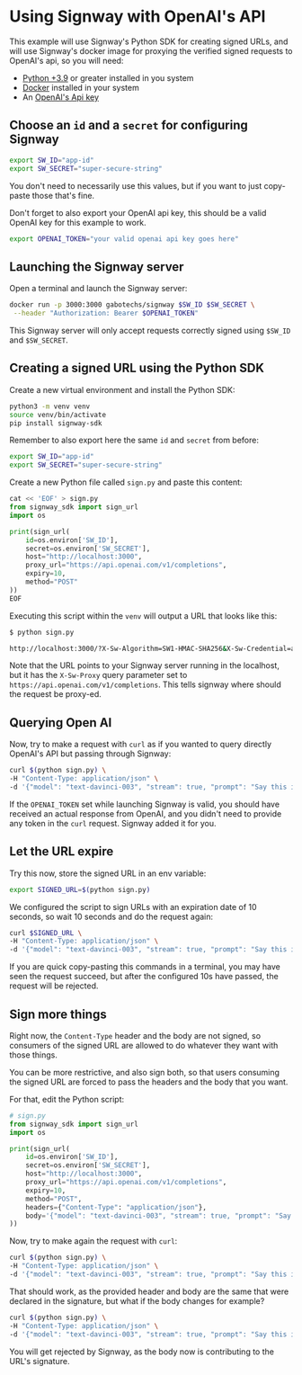 # Using Signway with OpenAI's API

This example will use Signway's Python SDK for creating signed URLs, and will use
Signway's docker image for proxying the verified signed requests to OpenAI's api,
so you will need:
- [Python +3.9](https://www.python.org/downloads/) or greater installed in you system
- [Docker](https://docs.docker.com/engine/install/) installed in your system
- An [OpenAI's Api key](https://platform.openai.com/account/api-keys)

## Choose an `id` and a `secret` for configuring Signway

```bash
export SW_ID="app-id"
export SW_SECRET="super-secure-string"
```

You don't need to necessarily use this values, but if you want to just copy-paste those
that's fine.

Don't forget to also export your OpenAI api key, this should be a valid OpenAI key for
this example to work.

```bash
export OPENAI_TOKEN="your valid openai api key goes here"
```

## Launching the Signway server

Open a terminal and launch the Signway server:

```bash
docker run -p 3000:3000 gabotechs/signway $SW_ID $SW_SECRET \
 --header "Authorization: Bearer $OPENAI_TOKEN"
```

This Signway server will only accept requests correctly signed using `$SW_ID` and `$SW_SECRET`.

## Creating a signed URL using the Python SDK

Create a new virtual environment and install the Python SDK:

```bash
python3 -m venv venv
source venv/bin/activate
pip install signway-sdk
```

Remember to also export here the same `id` and `secret` from before:

```bash
export SW_ID="app-id"
export SW_SECRET="super-secure-string"
```

Create a new Python file called `sign.py` and paste this content:

```python
cat << 'EOF' > sign.py
from signway_sdk import sign_url
import os

print(sign_url(
    id=os.environ['SW_ID'],
    secret=os.environ['SW_SECRET'],
    host="http://localhost:3000",
    proxy_url="https://api.openai.com/v1/completions",
    expiry=10,
    method="POST"
))
EOF
```

Executing this script within the `venv` will output a URL that looks like this:

```bash
$ python sign.py

http://localhost:3000/?X-Sw-Algorithm=SW1-HMAC-SHA256&X-Sw-Credential=app-id%2F20230613&X-Sw-Date=20230613T162311Z&X-Sw-Expires=300&X-Sw-Proxy=https%3A%2F%2Fapi.openai.com%2Fv1%2Fchat%2Fcompletions&X-Sw-SignedHeaders=&X-Sw-Body=false&X-Sw-Signature=ebf9dcd8fb2f298af7744a0dbbc96b10d21b38f6e85292f1e06605873088f6e5
```

Note that the URL points to your Signway server running in the localhost, but it
has the `X-Sw-Proxy` query parameter set to `https://api.openai.com/v1/completions`.
This tells signway where should the request be proxy-ed.

## Querying Open AI


Now, try to make a request with `curl` as if you wanted to query directly OpenAI's API but
passing through Signway:

```bash
curl $(python sign.py) \
-H "Content-Type: application/json" \
-d '{"model": "text-davinci-003", "stream": true, "prompt": "Say this is a test"}'
```

If the `OPENAI_TOKEN` set while launching Signway is valid, you should have received an actual response
from OpenAI, and you didn't need to provide any token in the `curl` request. Signway added
it for you.

## Let the URL expire

Try this now, store the signed URL in an env variable:

```bash
export SIGNED_URL=$(python sign.py)
```

We configured the script to sign URLs with an expiration date of 10 seconds, so
wait 10 seconds and do the request again:

```bash
curl $SIGNED_URL \
-H "Content-Type: application/json" \
-d '{"model": "text-davinci-003", "stream": true, "prompt": "Say this is a test"}'
```

If you are quick copy-pasting this commands in a terminal, you may have seen
the request succeed, but after the configured 10s have passed, the request will be rejected.

## Sign more things

Right now, the `Content-Type` header and the body are not signed, so consumers of
the signed URL are allowed to do whatever they want with those things.

You can be more restrictive, and also sign both, so that users consuming the signed
URL are forced to pass the headers and the body that you want.

For that, edit the Python script:

```python
# sign.py
from signway_sdk import sign_url
import os

print(sign_url(
    id=os.environ['SW_ID'],
    secret=os.environ['SW_SECRET'],
    host="http://localhost:3000",
    proxy_url="https://api.openai.com/v1/completions",
    expiry=10,
    method="POST",
    headers={"Content-Type": "application/json"},
    body='{"model": "text-davinci-003", "stream": true, "prompt": "Say this is a test"}'
))
```

Now, try to make again the request with `curl`:

```bash
curl $(python sign.py) \
-H "Content-Type: application/json" \
-d '{"model": "text-davinci-003", "stream": true, "prompt": "Say this is a test"}'
```

That should work, as the provided header and body are the same that were declared in
the signature, but what if the body changes for example?

```bash
curl $(python sign.py) \
-H "Content-Type: application/json" \
-d '{"model": "text-davinci-003", "stream": true, "prompt": "Say this is NOT a test"}'
```

You will get rejected by Signway, as the body now is contributing to the URL's signature.
